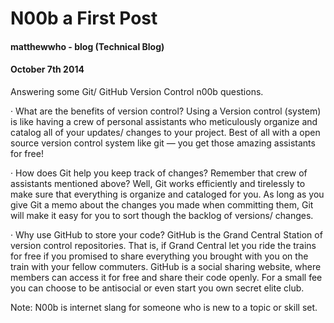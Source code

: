 # N00b a First Post
#### matthewwho - blog (Technical Blog)
#### October 7th 2014

Answering some Git/ GitHub Version Control n00b questions.

· What are the benefits of version control?
Using a Version control (system) is like having a crew of personal assistants who meticulously organize and catalog all of your updates/ changes to your project.  Best of all with a open source version control system like git — you get those amazing assistants for free!

· How does Git help you keep track of changes?
Remember that crew of assistants mentioned above?  Well, Git works efficiently and tirelessly to make sure that everything is organize and cataloged for you.  As long as you give Git a memo about the changes you made when committing them, Git will make it easy for you to sort though the backlog of versions/ changes.

· Why use GitHub to store your code?
GitHub is the Grand Central Station of version control repositories.   That is, if Grand Central let you ride the trains for free if you promised to share everything you brought with you on the train with your fellow commuters.  GitHub is a social sharing website, where members can access it for free and share their code openly.  For a small fee you can choose to be antisocial or even start you own secret elite club.

Note: N00b is internet slang for someone who is new to a topic or skill set.